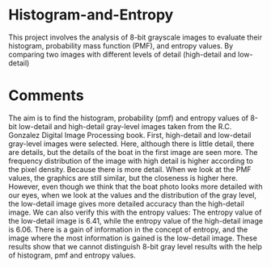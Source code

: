 # Histogram-and-Entropy
This project involves the analysis of 8-bit grayscale images to evaluate their histogram, probability mass function (PMF), and entropy values. By comparing two images with different levels of detail (high-detail and low-detail)

# Comments
The aim is to find the histogram, probability (pmf) and entropy values ​​of 8-bit low-detail and high-detail gray-level images taken from the R.C. Gonzalez Digital Image Processing book. First, high-detail and low-detail gray-level images were selected. Here, although there is little detail, there are details, but the details of the boat in the first image are seen more.
The frequency distribution of the image with high detail is higher according to the pixel density. Because there is more detail. When we look at the PMF values, the graphics are still similar, but the closeness is higher here. However, even though we think that the boat photo looks more detailed with our eyes, when we look at the values ​​and the distribution of the gray level, the low-detail image gives more detailed accuracy than the high-detail image. We can also verify this with the entropy values:
The entropy value of the low-detail image is 6.41, while the entropy value of the high-detail image is 6.06. There is a gain of information in the concept of entropy, and the image where the most information is gained is the low-detail image. These results show that we cannot distinguish 8-bit gray level results with the help of histogram, pmf and entropy values.
